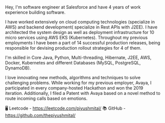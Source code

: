 Hey, I'm software engineer at Salesforce and have 4 years of work experience building software. 

I have worked extensively on cloud computing technologies (specialize in AWS) and backend development( specialize in Rest APIs with J2EE). I have architected the system design as well as deployment infrastructure for 10 micro services using AWS EKS (Kubernetes). Throughout my previous employments I have been a part of 14 successful production releases, being responsible for devising production rollout strategies for 4 of them.

I'm skilled in Core Java, Python, Multi-threading, Hibernate, J2EE, AWS, Docker, Kubernetes and different Databases (MySQL, PostgreSQL, DynamoDB). 

I love innovating new methods, algorithms and techniques to solve challenging problems. While working for my previous employer, Avaya, I participated in every company-hosted Hackathon and won the 2019 iteration. Additionally, I filed a Patent with Avaya based on a novel method to route incoming calls based on emotions.


🖥️ Leetcode - https://leetcode.com/piyushmital/
📚 GitHub - https://github.com/thepiyushmital/


<!---
thepiyushmital/thepiyushmital is a ✨ special ✨ repository because its `README.md` (this file) appears on your GitHub profile.
You can click the Preview link to take a look at your changes.
--->
